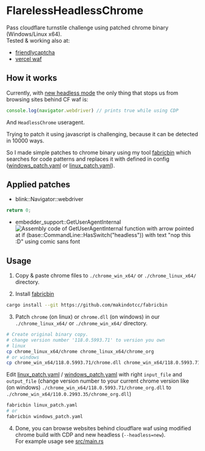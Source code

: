# FlarelessHeadlessChrome
Pass cloudflare turnstile challenge using patched chrome binary (Windows/Linux x64). \
Tested & working also at:
- [friendlycaptcha](https://friendlycaptcha.com/)
- [vercel waf](https://vercel.com/docs/security/vercel-firewall)

## How it works
Currently, with [new headless mode](https://developer.chrome.com/articles/new-headless/) the only thing
that stops us from browsing sites behind CF waf is:
```js
console.log(navigator.webdriver) // prints true while using CDP
```
And ```HeadlessChrome``` useragent.

Trying to patch it using javascript is challenging, because it can be detected in 10000 ways. 

So I made simple patches to chrome binary using my tool [fabricbin](https://github.com/makindotcc/fabricbin) which
searches for code patterns and replaces it with defined in config ([windows_patch.yaml](windows_patch.yaml) or [linux_patch.yaml](linux_patch.yaml)).

## Applied patches

- blink::Navigator::webdriver
```c
return 0;
```
- embedder_support::GetUserAgentInternal
![Assembly code of GetUserAgentInternal function with arrow pointed at \
if (base::CommandLine::HasSwitch("headless")) \
with text "nop this :D" using comic sans font](screenshots%2FGetUserAgentPatch.png)

## Usage

1. Copy & paste chrome files to ``./chrome_win_x64/`` or ``./chrome_linux_x64/`` directory.

2. Install [fabricbin](https://github.com/makindotcc/fabricbin)
```bash
cargo install --git https://github.com/makindotcc/fabricbin
```

3. Patch ``chrome`` (on linux) or ``chrome.dll`` (on windows) in our ``./chrome_linux_x64/`` or ``./chrome_win_x64/`` directory.
```bash
# Create original binary copy.
# change version number '118.0.5993.71' to version you own
# linux
cp chrome_linux_x64/chrome chrome_linux_x64/chrome_org
# or windows
cp chrome_win_x64/118.0.5993.71/chrome.dll chrome_win_x64/118.0.5993.71/chrome_org.dll
```
Edit [linux_patch.yaml](linux_patch.yaml) / [windows_patch.yaml](windows_patch.yaml) with right ``input_file`` and ``output_file`` (change version number to your current
chrome version like (on windows) ``./chrome_win_x64/118.0.5993.71/chrome_org.dll`` to ``./chrome_win_x64/110.0.2993.35/chrome_org.dll``)

```bash
fabricbin linux_patch.yaml
# or
fabricbin windows_patch.yaml
```

4. Done, you can browse websites behind cloudflare waf using 
modified chrome build with CDP and new headless (``--headless=new``). \
For example usage see [src/main.rs](src%2Fmain.rs)

